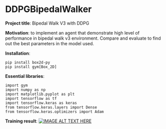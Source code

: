 # DDPGBipedalWalker

**Project title**: Bipedal Walk V3 with DDPG

**Motivation**: to implement an agent that demonstrate high level of performance in bipedal walk v3 environment. Compare and evaluate to find out the best parameters in the model used.

**Installation**:
```
pip install box2d-py
pip install gym[Box_2D]
```
**Essential libraries**:
```
import gym
import numpy as np
import matplotlib.pyplot as plt
import tensorflow as tf
import tensorflow.keras as keras
from tensorflow.keras.layers import Dense
from tensorflow.keras.optimizers import Adam
```
**Training result**:
[![IMAGE ALT TEXT HERE](https://img.youtube.com/vi/TDYcXUJmAB4/0.jpg)](https://www.youtube.com/watch?v=TDYcXUJmAB4)
